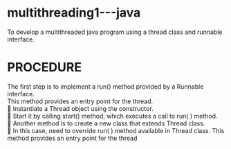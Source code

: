 # multithreading1---java
To develop a multithreaded java program using a thread class and runnable interface.
# PROCEDURE
The first step is to implement a run() method provided by a Runnable interface. <br>
This method provides an entry point for the thread. <br>
 Instantiate a Thread object using the constructor. <br>
 Start it by calling start() method, which executes a call to run( ) method. <br>
 Another method is to create a new class that extends Thread class. <br>
 In this case, need to override run( ) method available in Thread class. This
method provides an entry point for the thread
